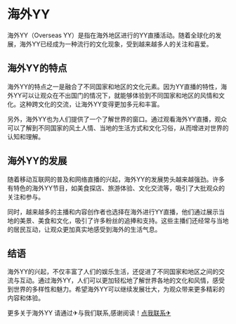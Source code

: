 # 海外YY

海外YY（Overseas YY）是指在海外地区进行的YY直播活动。随着全球化的发展，海外YY已经成为一种流行的文化现象，受到越来越多人的关注和喜爱。

## 海外YY的特点

海外YY的特点之一是融合了不同国家和地区的文化元素。因为YY直播的特性，海外YY可以让观众在不出国门的情况下，就能够体验到不同国家和地区的风情和文化。这种跨文化的交流，让海外YY变得更加多元和丰富。

另外，海外YY也为人们提供了一个了解世界的窗口。通过观看海外YY直播，观众可以了解到不同国家的风土人情、当地的生活方式和文化习俗，从而增进对世界的认知和理解。

## 海外YY的发展

随着移动互联网的普及和网络直播的兴起，海外YY的发展势头越来越强劲。许多有特色的海外YY节目，如美食探店、旅游体验、文化交流等，吸引了大批观众的关注和参与。

同时，越来越多的主播和内容创作者也选择在海外进行YY直播，他们通过展示当地的美景、美食和文化，吸引了许多粉丝的追捧和支持。这些主播们还经常与当地的居民互动，让观众更加真实地感受到海外的生活气息。

## 结语

海外YY的兴起，不仅丰富了人们的娱乐生活，还促进了不同国家和地区之间的交流与互动。通过海外YY，人们可以更加轻松地了解世界各地的文化和风情，感受到世界的多样性和魅力。希望海外YY可以继续发展壮大，为观众带来更多精彩的内容和体验。

更多关于海外YY 请通过✈与我们联系,感谢阅读！[点我联系✈](https://box.k02.cc)